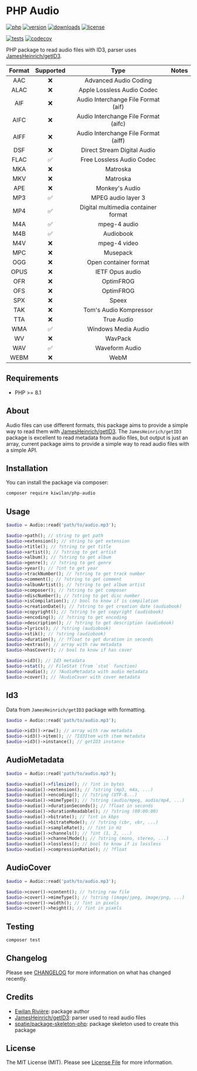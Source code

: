 # PHP Audio

[![php][php-version-src]][php-version-href]
[![version][version-src]][version-href]
[![downloads][downloads-src]][downloads-href]
[![license][license-src]][license-href]

[![tests][tests-src]][tests-href]
[![codecov][codecov-src]][codecov-href]

PHP package to read audio files with ID3, parser uses [JamesHeinrich/getID3](https://github.com/JamesHeinrich/getID3).

| Format | Supported |                 Type                 | Notes |
| :----: | :-------: | :----------------------------------: | :---: |
|  AAC   |    ❌     |        Advanced Audio Coding         |       |
|  ALAC  |    ❌     |      Apple Lossless Audio Codec      |       |
|  AIF   |    ❌     | Audio Interchange File Format (aif)  |       |
|  AIFC  |    ❌     | Audio Interchange File Format (aifc) |       |
|  AIFF  |    ❌     | Audio Interchange File Format (aiff) |       |
|  DSF   |    ❌     |     Direct Stream Digital Audio      |       |
|  FLAC  |    ✅     |      Free Lossless Audio Codec       |       |
|  MKA   |    ❌     |               Matroska               |       |
|  MKV   |    ❌     |               Matroska               |       |
|  APE   |    ❌     |            Monkey's Audio            |       |
|  MP3   |    ✅     |          MPEG audio layer 3          |       |
|  MP4   |    ✅     | Digital multimedia container format  |       |
|  M4A   |    ✅     |             mpeg-4 audio             |       |
|  M4B   |    ✅     |              Audiobook               |       |
|  M4V   |    ❌     |             mpeg-4 video             |       |
|  MPC   |    ❌     |               Musepack               |       |
|  OGG   |    ❌     |        Open container format         |       |
|  OPUS  |    ❌     |           IETF Opus audio            |       |
|  OFR   |    ❌     |              OptimFROG               |       |
|  OFS   |    ❌     |              OptimFROG               |       |
|  SPX   |    ❌     |                Speex                 |       |
|  TAK   |    ❌     |        Tom's Audio Kompressor        |       |
|  TTA   |    ❌     |              True Audio              |       |
|  WMA   |    ✅     |         Windows Media Audio          |       |
|   WV   |    ❌     |               WavPack                |       |
|  WAV   |    ✅     |            Waveform Audio            |       |
|  WEBM  |    ❌     |                 WebM                 |       |

## Requirements

-   PHP >= 8.1

## About

Audio files can use different formats, this package aims to provide a simple way to read them with [JamesHeinrich/getID3](https://github.com/JamesHeinrich/getID3). The `JamesHeinrich/getID3` package is excellent to read metadata from audio files, but output is just an array, current package aims to provide a simple way to read audio files with a simple API.

## Installation

You can install the package via composer:

```bash
composer require kiwilan/php-audio
```

## Usage

```php
$audio = Audio::read('path/to/audio.mp3');

$audio->path(); // string to get path
$audio->extension(); // string to get extension
$audio->title(); // ?string to get title
$audio->artist(); // ?string to get artist
$audio->album(); // ?string to get album
$audio->genre(); // ?string to get genre
$audio->year(); // ?int to get year
$audio->trackNumber(); // ?string to get track number
$audio->comment(); // ?string to get comment
$audio->albumArtist(); // ?string to get album artist
$audio->composer(); // ?string to get composer
$audio->discNumber(); // ?string to get disc number
$audio->isCompilation(); // bool to know if is compilation
$audio->creationDate(); // ?string to get creation date (audiobook)
$audio->copyright(); // ?string to get copyright (audiobook)
$audio->encoding(); // ?string to get encoding
$audio->description(); // ?string to get description (audiobook)
$audio->lyrics(); // ?string (audiobook)
$audio->stik(); // ?string (audiobook)
$audio->duration(); // ?float to get duration in seconds
$audio->extras(); // array with raw metadata
$audio->hasCover(); // bool to know if has cover

$audio->id3(); // Id3 metadata
$audio->stat(); // FileStat (from `stat` function)
$audio->audio(); // ?AudioMetadata with audio metadata
$audio->cover(); // ?AudioCover with cover metadata
```

## Id3

Data from `JamesHeinrich/getID3` package with formatting.

```php
$audio = Audio::read('path/to/audio.mp3');

$audio->id3()->raw(); // array with raw metadata
$audio->id3()->item(); // ?Id3Item with item metadata
$audio->id3()->instance(); // getID3 instance
```

## AudioMetadata

```php
$audio = Audio::read('path/to/audio.mp3');

$audio->audio()->filesize(); // ?int in bytes
$audio->audio()->extension(); // ?string (mp3, m4a, ...)
$audio->audio()->encoding(); // ?string (UTF-8...)
$audio->audio()->mimeType(); // ?string (audio/mpeg, audio/mp4, ...)
$audio->audio()->durationSeconds(); // ?float in seconds
$audio->audio()->durationReadable(); // ?string (00:00:00)
$audio->audio()->bitrate(); // ?int in kbps
$audio->audio()->bitrateMode(); // ?string (cbr, vbr, ...)
$audio->audio()->sampleRate(); // ?int in Hz
$audio->audio()->channels(); // ?int (1, 2, ...)
$audio->audio()->channelMode(); // ?string (mono, stereo, ...)
$audio->audio()->lossless(); // bool to know if is lossless
$audio->audio()->compressionRatio(); // ?float
```

## AudioCover

```php
$audio = Audio::read('path/to/audio.mp3');

$audio->cover()->content(); // ?string raw file
$audio->cover()->mimeType(); // ?string (image/jpeg, image/png, ...)
$audio->cover()->width(); // ?int in pixels
$audio->cover()->height(); // ?int in pixels
```

## Testing

```bash
composer test
```

## Changelog

Please see [CHANGELOG](CHANGELOG.md) for more information on what has changed recently.

## Credits

-   [Ewilan Rivière](https://github.com/ewilan-riviere): package author
-   [JamesHeinrich/getID3](https://github.com/JamesHeinrich/getID3): parser used to read audio files
-   [spatie/package-skeleton-php](https://github.com/spatie/package-skeleton-php): package skeleton used to create this package

## License

The MIT License (MIT). Please see [License File](LICENSE.md) for more information.

[version-src]: https://img.shields.io/packagist/v/kiwilan/php-audio.svg?style=flat-square&colorA=18181B&colorB=777BB4
[version-href]: https://packagist.org/packages/kiwilan/php-audio
[php-version-src]: https://img.shields.io/static/v1?style=flat-square&label=PHP&message=v8.1&color=777BB4&logo=php&logoColor=ffffff&labelColor=18181b
[php-version-href]: https://www.php.net/
[downloads-src]: https://img.shields.io/packagist/dt/kiwilan/php-audio.svg?style=flat-square&colorA=18181B&colorB=777BB4
[downloads-href]: https://packagist.org/packages/kiwilan/php-audio
[license-src]: https://img.shields.io/github/license/kiwilan/php-audio.svg?style=flat-square&colorA=18181B&colorB=777BB4
[license-href]: https://github.com/kiwilan/php-audio/blob/main/README.md
[tests-src]: https://img.shields.io/github/actions/workflow/status/kiwilan/php-audio/run-tests.yml?branch=main&label=tests&style=flat-square&colorA=18181B
[tests-href]: https://packagist.org/packages/kiwilan/php-audio
[codecov-src]: https://codecov.io/gh/kiwilan/php-audio/branch/main/graph/badge.svg?token=4L0D92Z1EZ
[codecov-href]: https://codecov.io/gh/kiwilan/php-audio
